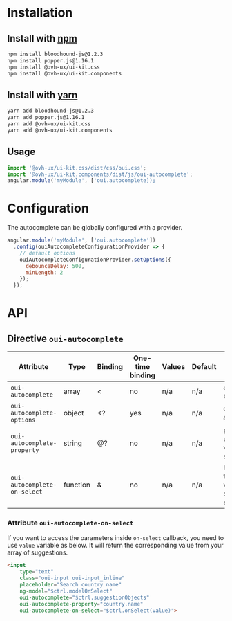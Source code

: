 # Installation

## Install with [npm](https://www.npmjs.com/)

```bash
npm install bloodhound-js@1.2.3
npm install popper.js@1.16.1
npm install @ovh-ux/ui-kit.css
npm install @ovh-ux/ui-kit.components
```

## Install with [yarn](https://yarnpkg.com)

```bash
yarn add bloodhound-js@1.2.3
yarn add popper.js@1.16.1
yarn add @ovh-ux/ui-kit.css
yarn add @ovh-ux/ui-kit.components
```
## Usage

```js
import '@ovh-ux/ui-kit.css/dist/css/oui.css';
import '@ovh-ux/ui-kit.components/dist/js/oui-autocomplete';
angular.module('myModule', ['oui.autocomplete]);
```

# Configuration

The autocomplete can be globally configured with a provider.

```js
angular.module('myModule', ['oui.autocomplete'])
  .config(ouiAutocompleteConfigurationProvider => {
    // default options
    ouiAutocompleteConfigurationProvider.setOptions({
      debounceDelay: 500,
      minLength: 2
    });
  });
```

# API

## Directive `oui-autocomplete`

| Attribute                     | Type      | Binding   | One-time binding  | Values | Default   | Description
| ----                          | ----      | ----      | ----              | ----   | ----      | ----
| `oui-autocomplete`            | array     | <         | no                | n/a    | n/a       | array of suggestions
| `oui-autocomplete-options`    | object    | <?        | yes               | n/a    | n/a       | options of autocomplete
| `oui-autocomplete-property`   | string    | @?        | no                | n/a    | n/a       | property path used to get value from suggestion
| `oui-autocomplete-on-select`  | function  | &         | no                | n/a    | n/a       | handler triggered when suggestion is selected

### Attribute `oui-autocomplete-on-select`

If you want to access the parameters inside `on-select` callback, you need to use `value` variable as below. It will return the corresponding value from your array of suggestions.

```html
<input
    type="text"
    class="oui-input oui-input_inline" 
    placeholder="Search country name"
    ng-model="$ctrl.modelOnSelect"
    oui-autocomplete="$ctrl.suggestionObjects"
    oui-autocomplete-property="country.name"
    oui-autocomplete-on-select="$ctrl.onSelect(value)">
```
